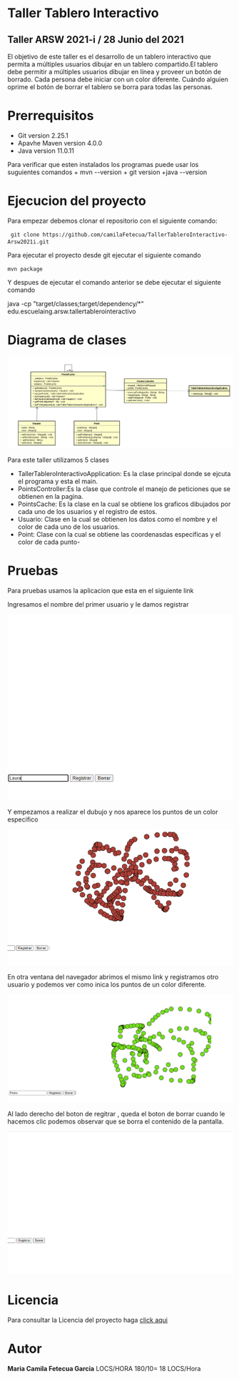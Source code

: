 # Taller Tablero Interactivo

## Taller ARSW 2021-i / 28 Junio del 2021

  El objetivo de este taller es el desarrollo de un tablero interactivo
  que permita a múltiples usuarios dibujar en un tablero compartido.El tablero 
  debe permitir a múltiples usuarios dibujar en línea y proveer un botón de
  borrado. Cada persona debe iniciar con un color diferente. Cuándo 
  alguien oprime el botón de borrar el tablero se borra para todas las personas.

  
# Prerrequisitos 
  + Git version 2.25.1
  + Apavhe Maven version 4.0.0
  + Java version 11.0.11
  
  Para verificar que esten instalados los programas puede usar los suguientes comandos
    + mvn --version
    + git version
    +java --version
       
# Ejecucion del proyecto

  Para empezar debemos clonar el repositorio con el siguiente comando:

     git clone https://github.com/camilaFetecua/TallerTableroInteractivo-Arsw2021i.git
  
   Para ejecutar el proyecto  desde git ejecutar el siguiente comando  

    mvn package
  
  Y despues de ejecutar el comando anterior se debe ejecutar el siguiente comando
  
  java -cp "target/classes;target/dependency/*" edu.escuelaing.arsw.tallertablerointeractivo
  
      
# Diagrama de clases  

![Imagen](https://github.com/camilaFetecua/TallerTableroInteractivo-Arsw2021i/blob/master/Imagenes/Diagrama%20de%20clases.PNG)

  Para este taller utilizamos 5 clases 
  
   + TallerTableroInteractivoApplication: Es la clase principal donde se ejcuta el programa y esta el main. 
   + PointsController:Es la clase que controle el manejo de peticiones que se obtienen en la pagina. 
   + PointsCache: Es la clase en la cual se obtiene los graficos      dibujados por cada uno de los usuarios y el registro de estos.
   + Usuario: Clase en la cual se obtienen los datos como el nombre y el color de cada uno de los usuarios.
   + Point: Clase con la cual se obtiene las coordenasdas especificas y el color de cada punto-
  
 # Pruebas 
 
 Para pruebas usamos la aplicacion que esta en el siguiente link 
 
 
 Ingresamos el nombre del primer usuario y le damos registrar 
 
  ![Imagen](https://github.com/camilaFetecua/TallerTableroInteractivo-Arsw2021i/blob/master/Imagenes/Prueba1.PNG)
  
  Y empezamos a realizar el dubujo y nos aparece los puntos de un color especifico 
  
  ![Imagen](https://github.com/camilaFetecua/TallerTableroInteractivo-Arsw2021i/blob/master/Imagenes/Prueba2.PNG)
  
  En otra ventana del navegador abrimos el mismo link y registramos otro usuario y podemos ver como inica los puntos de un color diferente. 
  
 ![Imagen](https://github.com/camilaFetecua/TallerTableroInteractivo-Arsw2021i/blob/master/Imagenes/Prueba3.PNG)
 
Al lado derecho del boton de regitrar , queda el boton de borrar cuando le hacemos clic podemos observar que se borra el contenido de la pantalla. 

![Imagen](https://github.com/camilaFetecua/TallerTableroInteractivo-Arsw2021i/blob/master/Imagenes/Prueba4.PNG)

  
 

# Licencia

  Para consultar la Licencia del proyecto haga [click aqui]()
  
  
# Autor 
  **Maria Camila Fetecua Garcia**  LOCS/HORA 180/10= 18 LOCS/Hora 

